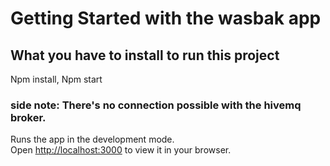 # Getting Started with the wasbak app


## What you have to install to run this project

Npm install, 
Npm start

### side note: There's no connection possible with the hivemq broker.

Runs the app in the development mode.\
Open [http://localhost:3000](http://localhost:3000) to view it in your browser.

